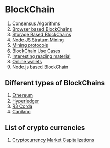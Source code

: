 BlockChain
==========

1. [Consensus Algorithms](consensus-algorithms.md)
2. [Browser based BlockChains](browser-based-blockchain.md)
3. [Storage Based BlockChains](storage-based-blockchains.md)
4. [Node JS Stratum Mining](node-js-stratum-mining.md)
5. [Mining protocols](mining-protocols.md)
6. [BlockChain Use Cases](blockchain-use-cases)
7. [Interesting reading material](interesting-reading-material.md)
8. [Online wallets](online-wallets.md)
9. [Node.js based BlockChain](node-js-based-blockchain)

Different types of BlockChains
------------------------------

1. [Ethereum](ethereum/)
2. [Hyperledger](hyperledger/)
3. [R3 Corda](r3-corda/)
4. [Cardano](cardano/)

List of crypto currencies
-------------------------

1. [Cryptocurrency Market Capitalizations](https://coinmarketcap.com/all/views/all/)
